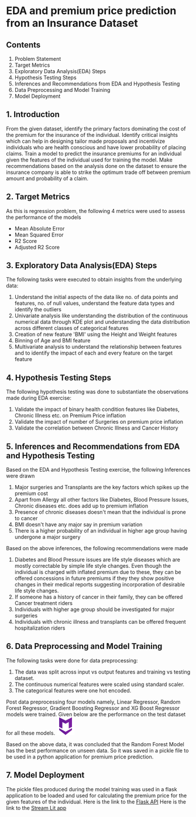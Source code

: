 # EDA and premium price prediction from an Insurance Dataset
## Contents
1. Problem Statement
2. Target Metrics 
3. Exploratory Data Analysis(EDA) Steps
4. Hypothesis Testing Steps
5. Inferences and Recommendations from EDA and Hypothesis Testing
6. Data Preprocessing and Model Training
7. Model Deployment


## 1. Introduction
From the given dataset, identify the primary factors dominating the cost of the premium for the insurance of the individual. Identify critical insights which can help in designing tailor made proposals and incentivize individuals who are health conscious and have lower probability of placing claims. Train a model to predict the insurance premiums for an individual given the features of the individual used for training the model. Make recommendations based on the analysis done on the dataset to ensure the insurance company is able to strike the optimum trade off between premium amount and probability of a claim.

## 2. Target Metrics
As this is regression problem, the following 4 metrics were used to assess the performance of the models
* Mean Absolute Error
* Mean Squared Error
* R2 Score
* Adjusted R2 Score

## 3. Exploratory Data Analysis(EDA) Steps
The following tasks were executed to obtain insights from the underlying data:
1. Understand the initial aspects of the data like no. of data points and features, no. of null values, understand the feature data types and identify the outliers
2. Univariate analysis like understanding the distribution of the continuous numerical data through KDE plot and understanding the data distribution across different classes of categorical features
3. Creation of new feature 'BMI' using the Height and Weight features
4. Binning of Age and BMI feature
5. Multivariate analysis to understand the relationship between features and to identify the impact of each and every feature on the target feature

## 4. Hypothesis Testing Steps
The following hypothesis testing was done to substantiate the observations made during EDA exercise:
1. Validate the impact of binary health condition features like Diabetes, Chronic Illness etc. on Premium Price inflation
2. Validate the impact of number of Surgeries on premium price inflation
3. Validate the correlation between Chronic Illness and Cancer History

## 5. Inferences and Recommendations from EDA and Hypothesis Testing
Based on the EDA and Hypothesis Testing exercise, the following Inferences were drawn
1. Major surgeries and Transplants are the key factors which spikes up the premium cost
2. Apart from Allergy all other factors like Diabetes, Blood Pressure Issues, Chronic diseases etc. does add up to premium inflation
3. Presence of chronic diseases doesn't mean that the individual is prone to cancer
4. BMI doesn't have any major say in premium variation
5. There is a higher probability of an individual in higher age group having undergone a major surgery

Based on the above inferences, the following recommendations were made
1. Diabetes and Blood Pressure issues are life style diseases which are mostly correctable by simple life style changes. Even though the individual is charged with inflated premium due to these, they can be offered concessions in future premiums if they they show positive changes in their medical reports suggesting incorporation of desirable life style changes.
2. If someone has a history of cancer in their family, they can be offered Cancer treatment riders
3. Individuals with higher age group should be investigated for major surgeries
4. Individuals with chronic illness and transplants can be offered frequent hospitalization riders

## 6. Data Preprocessing and Model Training
The following tasks were done for data preprocessing:
1. The data was split across input vs output features and training vs testing dataset. 
2. The continuous numerical features were scaled using standard scaler. 
3. The categorical features were one hot encoded.

Post data preprocessing four models namely, Linear Regressor, Random Forest Regressor, Gradient Boosting Regressor and XG Boost Regressor models were trained. Given below are the performance on the test dataset for all these models.
![alt text](https://github.com/adam-p/markdown-here/raw/master/src/common/images/icon48.png "Model performance")

Based on the above data, it was concluded that the Random Forest Model has the best performance on unseen data. So it was saved in a pickle file to be used in a python application for premium price prediction.

## 7. Model Deployment
The pickle files produced during the model training was used in a flask application to be loaded and used for calculating the premium price for the given features of the individual.
Here is the link to the [Flask API](https://github.com/adgh82/insurance-premium-predictor-api)
Here is the link to the [Stream Lit app](https://github.com/adgh82/premium-calculation-ui)